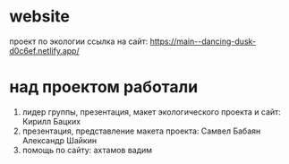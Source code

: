 # website
проект по экологии
ссылка на сайт: https://main--dancing-dusk-d0c6ef.netlify.app/












# над проектом работали
1) лидер группы, презентация, макет экологического проекта и сайт: 
  Кирилл Бацких
2) презентация, представление макета проекта:
  Самвел Бабаян
  Александр Шайкин
3) помощь по сайту: 
  ахтамов вадим
